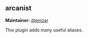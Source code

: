 ## arcanist

**Maintainer:** [@emzar](https://github.com/emzar)

This plugin adds many useful aliases.
